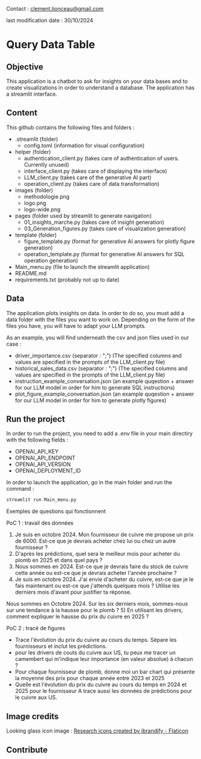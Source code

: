 Contact : clement.lionceau@gmail.com

last modification date : 30/10/2024

# Query Data Table

## Objective

This application is a chatbot to ask for insights on your data bases and to create visualizations in order to understand a database.
The application has a streamlit interface.

## Content

This github contains the following files and folders :
- .streamlit (folder)
    - config.toml (information for visual configuration)
- helper (folder)
    - authentication_client.py (takes care of authentication of users. Currently unused)
    - interface_client.py (takes care of displaying the interface)
    - LLM_client.py (takes care of the generative AI part)
    - operation_client.py (takes care of data transformation)
- images (folder)
    - methodologie.png
    - logo.png
    - logo-wide.png
- pages (folder used by streamlit to generate navigation)
    - 01_insights_marche.py (takes care of insight generation)
    - 03_Generation_figures.py (takes care of visualization generation)
- template (folder)
    - figure_template.py (format for generative AI answers for plotly figure generation)
    - operation_template.py (format for generative AI answers for SQL operation generation)
- Main_menu.py (file to launch the streamlit application)
- README.md 
- requirements.txt (probably not up to date)

## Data

The application plots insights on data. In order to do so, you must add a data folder with the files you want to work on. Depending on the form of the files you have, you will have to adapt your LLM prompts.

As an example, you will find underneath the csv and json files used in our case :
- driver_importance.csv (separator : ";") (The specified columns and values are specified in the prompts of the LLM_client.py file)
- historical_sales_data.csv (separator : ";") (The specified columns and values are specified in the prompts of the LLM_client.py file)
- instruction_example_conversation.json (an example quqestion + answer for our LLM model in order for him to generate SQL instructions)
- plot_figure_example_conversation.json (an example quqestion + answer for our LLM model in order for him to generate plotly figures)


## Run the project

In order to run the project, you need to add a .env file in your main directiry with the following fields :
- OPENAI_API_KEY
- OPENAI_API_ENDPOINT
- OPENAI_API_VERSION
- OPENAI_DEPLOYMENT_ID 

In order to launch the application, go in the main folder and run the command :
```python
streamlit run Main_menu.py
```

Exemples de questions qui fonctionnent

PoC 1 : travail des données
1) Je suis en octobre 2024. Mon fournisseur de cuivre me propose un prix de 6000. Est-ce que je devrais acheter chez lui ou chez un autre fournisseur ?
2) D'après les prédictions, quel sera le meilleur mois pour acheter du plomb en 2025 et dans quel pays ?
3) Nous sommes en 2024. Est-ce que je devrais faire du stock de cuivre cette année ou est-ce que je devrais acheter l'année prochaine ?
4) Je suis en octobre 2024. J'ai envie d'acheter du cuivre, est-ce que je le fais maintenant ou est-ce que j'attends quelques mois ? Utilise les derniers mois d'avant pour justifier ta réponse.

Nous sommes en Octobre 2024. Sur les six derniers mois, sommes-nous sur une tendance à la hausse pour le plomb ?
5) En utilisant les drivers, comment expliquer le hausse du prix du cuivre en 2025 ?

PoC 2 : tracé de figures
- Trace l'évolution du prix du cuivre au cours du temps. Sépare les fournisseurs et inclut les prédictions.
- pour les drivers de couts du cuivre aux US, tu peux me tracer un camembert qui m'indique leur importance (en valeur absolue) à chacun ?
- Pour chaque fournisseur de plomb, donne moi un bar chart qui présente la moyenne des prix pour chaque année entre 2023 et 2025
- Quelle est l'évolution du prix du cuivre au cours du temps en 2024 et 2025 pour le fournisseur A trace aussi les données de prédictions pour le cuivre aux US.


## Image credits

Looking glass icon image : <a href="https://www.flaticon.com/free-icons/research" title="research icons">Research icons created by ibrandify - Flaticon</a>

## Contribute

